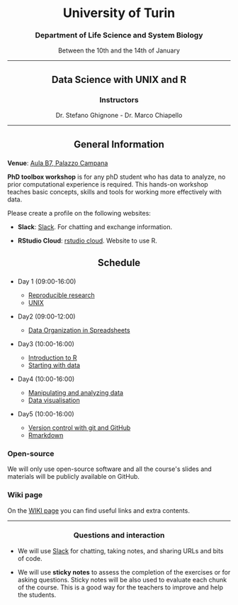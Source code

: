 <center><h1>University of Turin</h1>
<h3>Department of Life Science and System Biology</h3>	
<p>Between the 10th and the 14th of January</p>
</center>

---

<center>
<h2><p>Data Science with UNIX and R</p></h2>
<h3>Instructors</h3>
<p>Dr. Stefano Ghignone - Dr. Marco Chiapello</p>
</center>

---

<center><h2><p>General Information</p></h2></center>

**Venue**: [Aula B7, Palazzo Campana](https://goo.gl/maps/QjXmKNf3XTjCyMUDA)


**PhD toolbox workshop** is for any phD student who has data to analyze, no prior computational experience is required. This hands-on workshop teaches basic concepts, skills and tools for working more effectively with data.

Please create a profile on the following websites:

- **Slack**: [Slack](https://phdtoolbox2022.slack.com/). For chatting and exchange information.

- **RStudio Cloud**: [rstudio cloud](https://rstudio.cloud/). Website to use R.

<center><h2><p>Schedule</p></h2></center>

- Day 1 (09:00-16:00)

	-  [Reproducible research](https://phd-toolbox-course.github.io/2022_PhD_Toolbox_course/01-RR.html)
	-  [UNIX](https://github.com/PhD-Toolbox-course/2022_PhD_Toolbox_course/blob/master/lessons/02.UNIX.pdf)

- Day2 (09:00-12:00)

    -  [Data Organization in Spreadsheets](https://datacarpentry.org/spreadsheet-ecology-lesson/)

- Day3 (10:00-16:00)

	-  [Introduction to R](https://datacarpentry.org/R-ecology-lesson/01-intro-to-r.html)
	-  [Starting with data](https://datacarpentry.org/R-ecology-lesson/02-starting-with-data.html)

- Day4 (10:00-16:00)

	-  [Manipulating and analyzing data](https://datacarpentry.org/R-ecology-lesson/03-dplyr.html)
	-  [Data visualisation](https://datacarpentry.org/R-ecology-lesson/04-visualization-ggplot2.html)


- Day5 (10:00-16:00)

    - [Version control with git and GitHub](https://phd-toolbox-course.github.io/2022_PhD_Toolbox_course/git.html)
    - [Rmarkdown](https://bookdown.org/yihui/rmarkdown/)


### Open-source

We will only use open-source software and all the course's slides and materials will be publicly available on GitHub.

### Wiki page

On the [WIKI page](https://github.com/PhD-Toolbox-course/2022_PhD_Toolbox_course/wiki/Extra-content) you can find useful links and extra contents.

---

<center><h3><p>Questions and interaction</p></h3></center>

- We will use [Slack](https://phdtoolbox2022.slack.com/) for chatting, taking notes, and sharing URLs and bits of code.

- We will use **sticky notes** to assess the completion of the exercises or for asking questions. Sticky notes will be also used to evaluate each chunk of the course. This is a good way for the teachers to improve and help the students.
